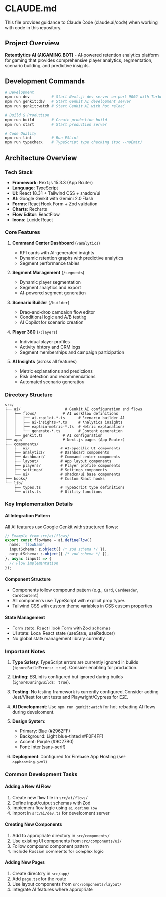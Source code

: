 # CLAUDE.md

This file provides guidance to Claude Code (claude.ai/code) when working with code in this repository.

## Project Overview

**Retentlytics AI (AIGAMING.BOT)** - AI-powered retention analytics platform for gaming that provides comprehensive player analytics, segmentation, scenario building, and predictive insights.

## Development Commands

```bash
# Development
npm run dev          # Start Next.js dev server on port 9002 with Turbopack
npm run genkit:dev   # Start Genkit AI development server
npm run genkit:watch # Start Genkit AI with hot reload

# Build & Production
npm run build        # Create production build
npm run start        # Start production server

# Code Quality
npm run lint         # Run ESLint
npm run typecheck    # TypeScript type checking (tsc --noEmit)
```

## Architecture Overview

### Tech Stack
- **Framework**: Next.js 15.3.3 (App Router)
- **Language**: TypeScript
- **UI**: React 18.3.1 + Tailwind CSS + shadcn/ui
- **AI**: Google Genkit with Gemini 2.0 Flash
- **Forms**: React Hook Form + Zod validation
- **Charts**: Recharts
- **Flow Editor**: ReactFlow
- **Icons**: Lucide React

### Core Features

1. **Command Center Dashboard** (`/analytics`)
   - KPI cards with AI-generated insights
   - Dynamic retention graphs with predictive analytics
   - Segment performance tables

2. **Segment Management** (`/segments`)
   - Dynamic player segmentation
   - Segment analytics and export
   - AI-powered segment generation

3. **Scenario Builder** (`/builder`)
   - Drag-and-drop campaign flow editor
   - Conditional logic and A/B testing
   - AI Copilot for scenario creation

4. **Player 360** (`/players`)
   - Individual player profiles
   - Activity history and CRM logs
   - Segment memberships and campaign participation

5. **AI Insights** (across all features)
   - Metric explanations and predictions
   - Risk detection and recommendations
   - Automated scenario generation

### Directory Structure

```
src/
├── ai/                    # Genkit AI configuration and flows
│   ├── flows/            # AI workflow definitions
│   │   ├── ai-copilot-*.ts      # Scenario builder AI
│   │   ├── ai-insights-*.ts     # Analytics insights
│   │   ├── explain-metric-*.ts  # Metric explanations
│   │   └── generate-*.ts        # Content generation
│   └── genkit.ts         # AI configuration
├── app/                  # Next.js pages (App Router)
├── components/           
│   ├── ai/              # AI-specific UI components
│   ├── analytics/       # Dashboard components
│   ├── dashboard/       # Command center components
│   ├── layout/          # App layout components
│   ├── players/         # Player profile components
│   ├── settings/        # Settings components
│   └── ui/              # shadcn/ui base components
├── hooks/               # Custom React hooks
└── lib/                 
    ├── types.ts         # TypeScript type definitions
    └── utils.ts         # Utility functions
```

### Key Implementation Details

#### AI Integration Pattern
All AI features use Google Genkit with structured flows:
```typescript
// Example from src/ai/flows/
export const flowName = ai.defineFlow({
  name: 'flowName',
  inputSchema: z.object({ /* zod schema */ }),
  outputSchema: z.object({ /* zod schema */ }),
}, async (input) => {
  // Flow implementation
});
```

#### Component Structure
- Components follow compound pattern (e.g., `Card`, `CardHeader`, `CardContent`)
- All components use TypeScript with explicit prop types
- Tailwind CSS with custom theme variables in CSS custom properties

#### State Management
- Form state: React Hook Form with Zod schemas
- UI state: Local React state (useState, useReducer)
- No global state management library currently

### Important Notes

1. **Type Safety**: TypeScript errors are currently ignored in builds (`ignoreBuildErrors: true`). Consider enabling for production.

2. **Linting**: ESLint is configured but ignored during builds (`ignoreDuringBuilds: true`).

3. **Testing**: No testing framework is currently configured. Consider adding Jest/Vitest for unit tests and Playwright/Cypress for E2E.

4. **AI Development**: Use `npm run genkit:watch` for hot-reloading AI flows during development.

5. **Design System**:
   - Primary: Blue (#2962FF)
   - Background: Light blue-tinted (#F0F4FF)
   - Accent: Purple (#9C27B0)
   - Font: Inter (sans-serif)

6. **Deployment**: Configured for Firebase App Hosting (see `apphosting.yaml`)

### Common Development Tasks

#### Adding a New AI Flow
1. Create new flow file in `src/ai/flows/`
2. Define input/output schemas with Zod
3. Implement flow logic using `ai.defineFlow`
4. Import in `src/ai/dev.ts` for development server

#### Creating New Components
1. Add to appropriate directory in `src/components/`
2. Use existing UI components from `src/components/ui/`
3. Follow compound component pattern
4. Include Russian comments for complex logic

#### Adding New Pages
1. Create directory in `src/app/`
2. Add `page.tsx` for the route
3. Use layout components from `src/components/layout/`
4. Integrate AI features where appropriate